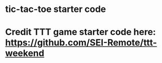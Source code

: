 # tic-tac-toe starter code

Credit TTT game starter code here: https://github.com/SEI-Remote/ttt-weekend
=============================================================

